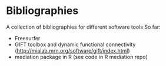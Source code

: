 # Bibliographies
A collection of bibliographies for different software tools
So far:
* Freesurfer
* GIFT toolbox and dynamic functional connectivity (http://mialab.mrn.org/software/gift/index.html)
* mediation package in R (see code in R mediation repo)
